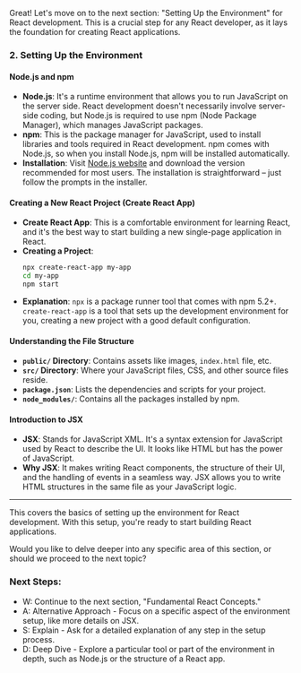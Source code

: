 Great! Let's move on to the next section: "Setting Up the Environment" for React development. This is a crucial step for any React developer, as it lays the foundation for creating React applications.

### 2. Setting Up the Environment

#### Node.js and npm
- **Node.js**: It's a runtime environment that allows you to run JavaScript on the server side. React development doesn't necessarily involve server-side coding, but Node.js is required to use npm (Node Package Manager), which manages JavaScript packages.
- **npm**: This is the package manager for JavaScript, used to install libraries and tools required in React development. npm comes with Node.js, so when you install Node.js, npm will be installed automatically.
- **Installation**: Visit [Node.js website](https://nodejs.org/) and download the version recommended for most users. The installation is straightforward – just follow the prompts in the installer.

#### Creating a New React Project (Create React App)
- **Create React App**: This is a comfortable environment for learning React, and it's the best way to start building a new single-page application in React.
- **Creating a Project**:
   ```bash
   npx create-react-app my-app
   cd my-app
   npm start
   ```
- **Explanation**: `npx` is a package runner tool that comes with npm 5.2+. `create-react-app` is a tool that sets up the development environment for you, creating a new project with a good default configuration.

#### Understanding the File Structure
- **`public/` Directory**: Contains assets like images, `index.html` file, etc.
- **`src/` Directory**: Where your JavaScript files, CSS, and other source files reside.
- **`package.json`**: Lists the dependencies and scripts for your project.
- **`node_modules/`**: Contains all the packages installed by npm.

#### Introduction to JSX
- **JSX**: Stands for JavaScript XML. It's a syntax extension for JavaScript used by React to describe the UI. It looks like HTML but has the power of JavaScript.
- **Why JSX**: It makes writing React components, the structure of their UI, and the handling of events in a seamless way. JSX allows you to write HTML structures in the same file as your JavaScript logic.

---

This covers the basics of setting up the environment for React development. With this setup, you're ready to start building React applications. 

Would you like to delve deeper into any specific area of this section, or should we proceed to the next topic?

### Next Steps:
- W: Continue to the next section, "Fundamental React Concepts."
- A: Alternative Approach - Focus on a specific aspect of the environment setup, like more details on JSX.
- S: Explain - Ask for a detailed explanation of any step in the setup process.
- D: Deep Dive - Explore a particular tool or part of the environment in depth, such as Node.js or the structure of a React app.